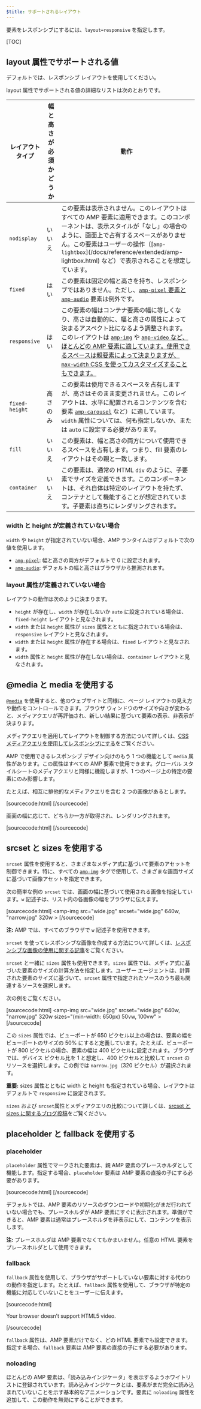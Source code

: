 ```yaml
---
$title: サポートされるレイアウト
---
```


要素をレスポンシブにするには、`layout=responsive` を指定します。

[TOC]

## layout 属性でサポートされる値

デフォルトでは、レスポンシブ レイアウトを使用してください。

layout 属性でサポートされる値の詳細なリストは次のとおりです。

<table>
  <thead>
    <tr>
      <th class="col-twenty" data-th="Layout type">レイアウト タイプ</th>
      <th class="col-twenty" data-th="Width/height required">幅と高さが必須かどうか</th>
      <th data-th="Behavior">動作</th>
    </tr>
  </thead>
  <tbody>
    <tr>
      <td class="col-twenty" data-th="Layout type"><code>nodisplay</code></td>
      <td class="col-twenty" data-th="Description">いいえ</td>
      <td data-th="Behavior">この要素は表示されません。このレイアウトはすべての AMP 要素に適用できます。このコンポーネントは、表示スタイルが「なし」の場合のように、画面上で占有するスペースがありません。この要素はユーザーの操作（[<code>amp-lightbox</code>](/docs/reference/extended/amp-lightbox.html) など）で表示されることを想定しています。</td>
    </tr>
    <tr>
      <td class="col-twenty" data-th="Layout type"><code>fixed</code></td>
      <td class="col-twenty" data-th="Description">はい</td>
      <td data-th="Behavior">この要素は固定の幅と高さを持ち、レスポンシブではありません。ただし、<a href="/docs/reference/amp-pixel.html"><code>amp-pixel</code> 要素と <a href="/docs/reference/extended/amp-audio.html"><code>amp-audio</code></a> 要素は例外です。</td>
    </tr>
    <tr>
      <td class="col-twenty" data-th="Layout type"><code>responsive</code></td>
      <td class="col-twenty" data-th="Description">はい</td>
      <td data-th="Behavior">この要素の幅はコンテナ要素の幅に等しくなり、高さは自動的に、幅と高さの属性によって決まるアスペクト比になるよう調整されます。このレイアウトは <a href="/docs/reference/amp-img.html"><code>amp-img</code></a> や <a href="/docs/reference/amp-video.html"><code>amp-video</code> など、ほとんどの AMP 要素に適しています。使用できるスペースは親要素によって決まりますが、<code>max-width</code> CSS を使ってカスタマイズすることもできます。</td>
    </tr>
    <tr>
      <td class="col-twenty" data-th="Layout type"><code>fixed-height</code></td>
      <td class="col-twenty" data-th="Description">高さのみ</td>
      <td data-th="Behavior">この要素は使用できるスペースを占有しますが、高さはそのまま変更されません。このレイアウトは、水平に配置されるコンテンツを含む要素 <a href="/docs/reference/extended/amp-carousel.html"><code>amp-carousel</code></a> など）に適しています。<code>width</code> 属性については、何も指定しないか、または <code>auto</code> に設定する必要があります。</td>
    </tr>
    <tr>
      <td class="col-twenty" data-th="Layout type"><code>fill</code></td>
      <td class="col-twenty" data-th="Description">いいえ</td>
      <td data-th="Behavior">この要素は、幅と高さの両方について使用できるスペースを占有します。つまり、fill 要素のレイアウトはその親と一致します。</td>
    </tr>
    <tr>
      <td class="col-twenty" data-th="Layout type"><code>container</code></td>
      <td class="col-twenty" data-th="Description">いいえ</td>
      <td data-th="Behavior">この要素は、通常の HTML <code>div</code> のように、子要素でサイズを定義できます。このコンポーネントは、それ自体は特定のレイアウトを持たず、コンテナとして機能することが想定されています。子要素は直ちにレンダリングされます。</td>
    </tr>
  </tbody>
</table>

### width と height が定義されていない場合

`width` や `height` が指定されていない場合、AMP ランタイムはデフォルトで次の値を使用します。

* [`amp-pixel`](/docs/reference/amp-pixel.html): 幅と高さの両方がデフォルトで 0 に設定されます。
* [`amp-audio`](/docs/reference/extended/amp-audio.html): デフォルトの幅と高さはブラウザから推測されます。

### layout 属性が定義されていない場合

レイアウトの動作は次のように決まります。

* `height` が存在し、`width` が存在しないか `auto` に設定されている場合は、`fixed-height` レイアウトと見なされます。
* `width` または `height` 属性が `sizes` 属性とともに指定されている場合は、`responsive` レイアウトと見なされます。
* `width` または `height` 属性が存在する場合は、`fixed` レイアウトと見なされます。
* `width` 属性と `height` 属性が存在しない場合は、`container` レイアウトと見なされます。

## @media と media を使用する

[`@media`](https://developer.mozilla.org/en-US/docs/Web/CSS/@media) を使用すると、他のウェブサイトと同様に、ページ レイアウトの見え方や動作をコントロールできます。ブラウザ ウィンドウのサイズや向きが変わると、メディアクエリが再評価され、新しい結果に基づいて要素の表示、非表示が決まります。

メディアクエリを適用してレイアウトを制御する方法について詳しくは、[CSS メディアクエリを使用してレスポンシブにする](https://developers.google.com/web/fundamentals/design-and-ui/responsive/fundamentals/use-media-queries?hl=ja)をご覧ください。

AMP で使用できるレスポンシブ デザイン向けのもう 1 つの機能として `media` 属性があります。この属性はすべての AMP 要素で使用できます。グローバル スタイルシートのメディアクエリと同様に機能しますが、1 つのページ上の特定の要素にのみ影響します。

たとえば、相互に排他的なメディアクエリを含む 2 つの画像があるとします。

[sourcecode:html]
<amp-img
    media="(min-width: 650px)"
    src="wide.jpg"
    width=466
    height=355
    layout="responsive" >
</amp-img>
[/sourcecode]

画面の幅に応じて、どちらか一方が取得され、レンダリングされます。

[sourcecode:html]
<amp-img
    media="(max-width: 649px)"
    src="narrow.jpg"
    width=527
    height=193
    layout="responsive" >
</amp-img>
[/sourcecode]

## srcset と sizes を使用する

`srcset` 属性を使用すると、さまざまなメディア式に基づいて要素のアセットを制御できます。特に、すべての [`amp-img`](/docs/reference/amp-img.html) タグで使用して、さまざまな画面サイズに基づいて画像アセットを指定できます。

次の簡単な例の `srcset` では、画面の幅に基づいて使用される画像を指定しています。`w` 記述子は、リスト内の各画像の幅をブラウザに伝えます。

[sourcecode:html]
<amp-img
    src="wide.jpg"
    srcset="wide.jpg" 640w,
           "narrow.jpg" 320w >
</amp-img>
[/sourcecode]

**注:** AMP では、すべてのブラウザで `w` 記述子を使用できます。

`srcset` を使ってレスポンシブな画像を作成する方法について詳しくは、[レスポンシブな画像の使用に関する記事](http://alistapart.com/article/using-responsive-images-now)をご覧ください。

`srcset` と一緒に `sizes` 属性も使用できます。`sizes` 属性では、メディア式に基づいた要素のサイズの計算方法を指定します。ユーザー エージェントは、計算された要素のサイズに基づいて、`srcset` 属性で指定されたソースのうち最も関連するソースを選択します。

次の例をご覧ください。

[sourcecode:html]
<amp-img
    src="wide.jpg"
    srcset="wide.jpg" 640w,
           "narrow.jpg" 320w
    sizes="(min-width: 650px) 50vw, 100vw" >
</amp-img>
[/sourcecode]

この `sizes` 属性では、ビューポートが 650 ピクセル以上の場合は、要素の幅をビューポートのサイズの 50% にすると定義しています。たとえば、ビューポートが 800 ピクセルの場合、要素の幅は 400 ピクセルに設定されます。ブラウザでは、デバイス ピクセル比を 1 と想定し、400 ピクセルと比較して `srcset` のリソースを選択します。この例では `narrow.jpg`（320 ピクセル）が選択されます。

**重要:** sizes 属性とともに width と height も指定されている場合、レイアウトはデフォルトで `responsive` に設定されます。

`sizes` および `srcset`属性とメディアクエリの比較について詳しくは、[srcset と sizes に関するブログ投稿](https://ericportis.com/posts/2014/srcset-sizes/)をご覧ください。

## placeholder と fallback を使用する

### placeholder

`placeholder` 属性でマークされた要素は、親 AMP 要素のプレースホルダとして機能します。指定する場合、`placeholder` 要素は AMP 要素の直接の子にする必要があります。

[sourcecode:html]
<amp-anim src="animated.gif" width=466 height=355 layout="responsive" >
    <amp-img placeholder src="preview.png" layout="fill"></amp-img>
</amp-anim>
[/sourcecode]

デフォルトでは、AMP 要素のリソースのダウンロードや初期化がまだ行われていない場合でも、プレースホルダが AMP 要素にすぐに表示されます。準備ができると、AMP 要素は通常はプレースホルダを非表示にして、コンテンツを表示します。

**注:** プレースホルダは AMP 要素でなくてもかまいません。任意の HTML 要素をプレースホルダとして使用できます。

### fallback

`fallback` 属性を使用して、ブラウザがサポートしていない要素に対する代わりの動作を指定します。たとえば、`fallback` 属性を使用して、ブラウザが特定の機能に対応していないことをユーザーに伝えます。

[sourcecode:html]
<amp-video width=400 height=300 src="https://yourhost.com/videos/myvideo.mp4"
    poster="myvideo-poster.jpg" >
  <div fallback>
        <p>Your browser doesn’t support HTML5 video.</p>
  </div>
</amp-video>
[/sourcecode]

`fallback` 属性は、AMP 要素だけでなく、どの HTML 要素でも設定できます。指定する場合、`fallback` 要素は AMP 要素の直接の子にする必要があります。

### noloading

ほとんどの AMP 要素は、「読み込みインジケータ」を表示するようホワイトリストに登録されています。読み込みインジケータとは、要素がまだ完全に読み込まれていないことを示す基本的なアニメーションです。要素に `noloading` 属性を追加して、この動作を無効にすることができます。
